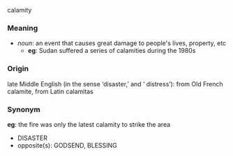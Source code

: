 calamity
### Meaning
+ _noun_: an event that causes great damage to people's lives, property, etc
	+ __eg__: Sudan suffered a series of calamities during the 1980s

### Origin

late Middle English (in the sense ‘disaster,’ and ‘ distress’): from Old French calamite, from Latin calamitas

### Synonym

__eg__: the fire was only the latest calamity to strike the area

+ DISASTER
+ opposite(s): GODSEND, BLESSING


